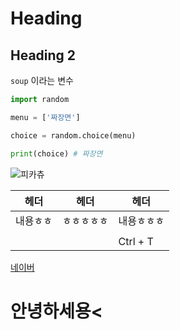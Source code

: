 # Heading

## Heading 2

`soup` 이라는 변수 

```python
import random

menu = ['짜장면']

choice = random.choice(menu)

print(choice) # 짜장면
```



![피카츄](https://vignette.wikia.nocookie.net/pokemon/images/2/29/%EB%8C%80%EB%82%9C%ED%88%AC%EC%96%BC%ED%8B%B0%EB%B0%8B_%ED%94%BC%EC%B9%B4%EC%B8%84.png/revision/latest/scale-to-width-down/250?cb=20180727121803&path-prefix=ko)





| 헤더     | 헤더       | 헤더       |
| -------- | ---------- | ---------- |
| 내용ㅎㅎ | ㅎㅎㅎㅎㅎ | 내용ㅎㅎㅎ |
|          |            |            |
|          |            | Ctrl + T   |



[네이버]((http://www.naver.com/))



<h1>안녕하세용<

